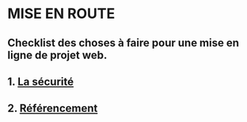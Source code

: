 # MISE EN ROUTE

Checklist des choses à faire pour une mise en ligne de projet web.
---

## 1. [La sécurité](docs/security.md)
## 2. [Référencement](docs/seo.md)
